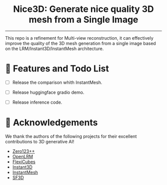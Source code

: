 <div align="center">
  
# Nice3D: Generate nice quality 3D mesh from a Single Image

</div>

---

This repo is a refinement for Multi-view reconstruction, it can effectively improve the quality of the 3D mesh generation from a single image based on the LRM/Instant3D/InstantMesh architecture.


# 🚩 Features and Todo List
- [ ] Release the comparison whith InstantMesh.
- [ ] Release huggingface gradio demo.
- [ ] Release inference code.


# 🤗 Acknowledgements

We thank the authors of the following projects for their excellent contributions to 3D generative AI!

- [Zero123++](https://github.com/SUDO-AI-3D/zero123plus)
- [OpenLRM](https://github.com/3DTopia/OpenLRM)
- [FlexiCubes](https://github.com/nv-tlabs/FlexiCubes)
- [Instant3D](https://instant-3d.github.io/)
- [InstantMesh](https://github.com/TencentARC/InstantMesh)
- [SF3D](https://github.com/Stability-AI/stable-fast-3d)
